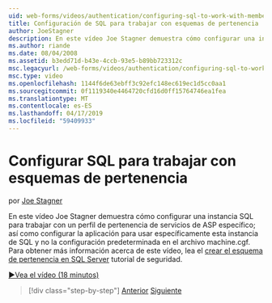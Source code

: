 ```yaml
---
uid: web-forms/videos/authentication/configuring-sql-to-work-with-membership-schemas
title: Configuración de SQL para trabajar con esquemas de pertenencia | Microsoft Docs
author: JoeStagner
description: En este vídeo Joe Stagner demuestra cómo configurar una instancia SQL para trabajar con un perfil de pertenencia de servicios de ASP específico; así como configurar la aplicación...
ms.author: riande
ms.date: 08/04/2008
ms.assetid: b3edd71d-b43e-4ccb-93e5-b89bb723312c
msc.legacyurl: /web-forms/videos/authentication/configuring-sql-to-work-with-membership-schemas
msc.type: video
ms.openlocfilehash: 1144f6de63ebff3c92efc148ec619ec1d5cc0aa1
ms.sourcegitcommit: 0f1119340e4464720cfd16d0ff15764746ea1fea
ms.translationtype: MT
ms.contentlocale: es-ES
ms.lasthandoff: 04/17/2019
ms.locfileid: "59409933"
---
```

# <a name="configuring-sql-to-work-with-membership-schemas"></a>Configurar SQL para trabajar con esquemas de pertenencia

por [Joe Stagner](https://github.com/JoeStagner)

En este vídeo Joe Stagner demuestra cómo configurar una instancia SQL para trabajar con un perfil de pertenencia de servicios de ASP específico; así como configurar la aplicación para usar específicamente esta instancia de SQL y no la configuración predeterminada en el archivo machine.cgf. Para obtener más información acerca de este vídeo, lea el [crear el esquema de pertenencia en SQL Server](../../overview/older-versions-security/membership/creating-the-membership-schema-in-sql-server-vb.md) tutorial de seguridad.

[&#9654;Vea el vídeo (18 minutos)](https://channel9.msdn.com/Blogs/ASP-NET-Site-Videos/configuring-sql-to-work-with-membership-schemas)

> [!div class="step-by-step"]
> [Anterior](understanding-aspnet-memberships.md)
> [Siguiente](changing-membership-settings-in-the-default-membership-schema.md)
